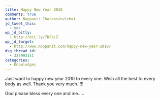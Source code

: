 ```yaml
---
title: Happy New Year 2010
comments: true
author: Noppanit Charassinvichai
jd_tweet_this:
  - yes
wp_jd_bitly:
  - http://bit.ly/7KFkiZ
wp_jd_target:
  - http://www.noppanit.com/happy-new-year-2010/
dsq_thread_id:
  - 325993111
categories:
  - Knowledges
---
```

Just want to happy new year 2010 to every one. Wish all the best to every body as well. Thank you very much.!!!!

God please bless every one and me&#8230;..